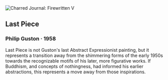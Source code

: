 <div class="artwork-of-the-day">
  <div class="container">
    <div class="img-wrapper">
      <img
        src="https://uploads8.wikiart.org/images/philip-guston/last-piece-1958.jpg"
        alt="Charred Journal: Firewritten V" />
    </div>
    <div class="artwork-detail">
      <div class="artwork-origin"> 
        <h2 class="artwork-name">Last Piece</h2>
        <h3 class="artist">
          Philip Guston
                    ·  1958
        </h3>
      </div>
      <p class="description">
        <span class="artwork-description-text ng-binding" ng-bind-html="viewModel.ArtworkOfTheDay.Description | unsafe">Last Piece is not Guston's last Abstract Expressionist painting, but it represents a transition away from the shimmering forms of the early 1950s towards the recognizable motifs of his later, more figurative works. If Buddhism, and concepts of nothingness, had informed his earlier abstractions, this represents a move away from those inspirations.</span>
                        <div class="text-shadow-container ng-hide" ng-show="showShadow"></div>
      </p>
    </div>
  </div>

</div>
